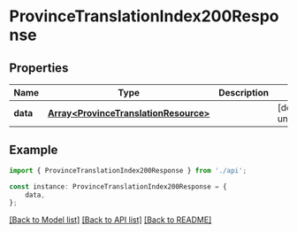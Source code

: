# ProvinceTranslationIndex200Response


## Properties

Name | Type | Description | Notes
------------ | ------------- | ------------- | -------------
**data** | [**Array&lt;ProvinceTranslationResource&gt;**](ProvinceTranslationResource.md) |  | [default to undefined]

## Example

```typescript
import { ProvinceTranslationIndex200Response } from './api';

const instance: ProvinceTranslationIndex200Response = {
    data,
};
```

[[Back to Model list]](../README.md#documentation-for-models) [[Back to API list]](../README.md#documentation-for-api-endpoints) [[Back to README]](../README.md)

